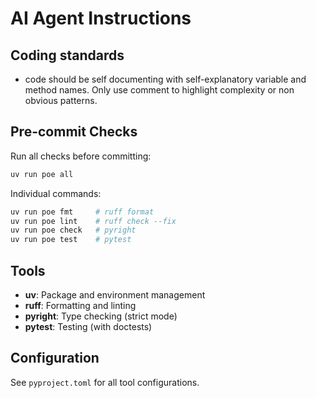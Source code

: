 # AI Agent Instructions

## Coding standards

 * code should be self documenting with self-explanatory variable and method names. Only use comment to highlight complexity or non obvious patterns.

## Pre-commit Checks

Run all checks before committing:
```bash
uv run poe all
```

Individual commands:
```bash
uv run poe fmt     # ruff format
uv run poe lint    # ruff check --fix
uv run poe check   # pyright
uv run poe test    # pytest
```

## Tools

- **uv**: Package and environment management
- **ruff**: Formatting and linting
- **pyright**: Type checking (strict mode)
- **pytest**: Testing (with doctests)

## Configuration

See `pyproject.toml` for all tool configurations.
